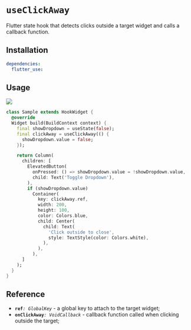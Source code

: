 # `useClickAway`

Flutter state hook that detects clicks outside a target widget and calls a callback function.

## Installation

```yaml
dependencies:
  flutter_use: 
```

## Usage

[![](https://img.shields.io/badge/demo-%20%20%20%F0%9F%9A%80-green.svg)](https://wasabeef.github.io/flutter_use/#/use-click-away)

```dart
class Sample extends HookWidget {
  @override
  Widget build(BuildContext context) {
    final showDropdown = useState(false);
    final clickAway = useClickAway(() {
      showDropdown.value = false;
    });

    return Column(
      children: [
        ElevatedButton(
          onPressed: () => showDropdown.value = !showDropdown.value,
          child: Text('Toggle Dropdown'),
        ),
        if (showDropdown.value)
          Container(
            key: clickAway.ref,
            width: 200,
            height: 100,
            color: Colors.blue,
            child: Center(
              child: Text(
                'Click outside to close',
                style: TextStyle(color: Colors.white),
              ),
            ),
          ),
      ]
    );
  }
}
```

## Reference

- **`ref`**_`: GlobalKey`_ - a global key to attach to the target widget;
- **`onClickAway`**_`: VoidCallback`_ - callback function called when clicking outside the target;